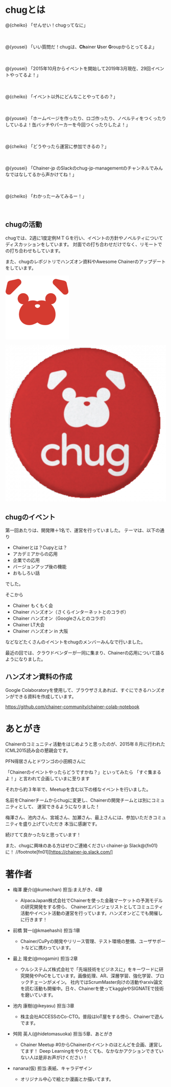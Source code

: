 # chugとは

@<icon>{cheiko} 「せんせい！chugってなに」

　

@<icon>{yousei} 「いい質問だ！chugは、**Ch**ainer **U**ser **G**roupからとってるよ」

　

@<icon>{yousei} 「2015年10月からイベントを開始して2019年3月現在、29回イベントやってるよ！」

　

@<icon>{cheiko} 「イベント以外にどんなことやってるの？」

　

@<icon>{yousei} 「ホームページを作ったり、ロゴ作ったり、ノベルティをつくったりしているよ！缶バッチやパーカーを今回つくったりしたよ！」

　

@<icon>{cheiko} 「どうやったら運営に参加できるの？」

　

@<icon>{yousei} 「Chainer-jp のSlackのchug-jp-managementのチャンネルでみんなではなしてるから声かけてね！」

　

@<icon>{cheiko} 「わかったーみてみるー！」

　

## chugの活動

chugでは、2週に1度定例ＭＴＧを行い、イベントの方針やノベルティについてディスカッションをしています。
対面での打ち合わせだけでなく、リモートでの打ち合わせもしています。

また、chugのレポジトリでハンズオン資料やAwesome Chainerのアップデートをしています。



![chug logo](src/images/chug_01.png)

![chug ノベルディ](src/images/chug_02.png)



## chugのイベント

第一回あたりは、開発陣＋1名で、運営を行っていました。
テーマは、以下の通り

- Chainerとは？Cupyとは？
- アカデミアからの応用
- 企業での応用
- バージョンアップ後の機能
- おもしろい話

でした。

そこから

- Chainer もくもく会
- Chainer ハンズオン（さくらインターネットとのコラボ）
- Chainer ハンズオン（Googleさんとのコラボ）
- Chainer LT大会
- Chainer ハンズオン in 大阪

などなどたくさんのイベントをchugのメンバーみんなで行いました。

最近の回では、クラウドベンダーが一同に集まり、Chainerの応用について語るようになりました。


## ハンズオン資料の作成

Google Colaboratoryを使用して、ブラウザさえあれば、すぐにできるハンズオンができる資料を作成しています。

https://github.com/chainer-community/chainer-colab-notebook





# あとがき

Chainerのコミュニティ活動をはじめようと思ったのが、2015年８月に行われたICML2015読み会の懇親会です。

PFN得居さんとドワンゴの小田桐さんに

「Chainerのイベントやったらどうですかね？」といってみたら
「すぐ集まるよ！」と言われて企画していまに至ります

それから約３年半で、Meetupを含む以下の様なイベントを行いました。

名前をChainerチームからchugに変更し、Chainerの開発チームとは別にコミュニティとして、
運営できるようになりました！

梅澤さん、池内さん、宮城さん、加瀬さん、最上さんには、参加いただきコミュニティを盛り上げていただき
本当に感謝です。

続けてて良かったなと思っています！

また、chugに興味のある方はぜひご連絡ください
chainer-jp Slack@<fn>{fn01}に！
//footnote[fn01][https://chainer-jp.slack.com/]


# 著作者

- 梅澤 慶介(@kumechan) 担当:まえがき、4章
  - AlpacaJapan株式会社でChainerを使った金融マーケットの予測モデルの研究開発をする傍ら、
Chainerエバンジェリストとしてコミュニティ活動やイベント活動の運営を行っています。ハンズオンどこでも開催しに行きます！

- 前橋 賢一(@kmaehashi) 担当:1章
  - Chainer/CuPyの開発やリリース管理、テスト環境の整備、ユーザサポートなどに携わっています。
  
- 最上 隆史(@mogamin) 担当:2章
  - ウルシステムズ株式会社で「先端技術をビジネスに」をキーワードに研究開発やPoCをしています。画像処理、AR、深層学習、強化学習、ブロックチェーンがメイン。
     社内ではScrumMaster向けの活動やarxiv論文を読む活動も開催中。日々、Chainerを使ってkaggleやSIGNATEで技術を磨いています。

- 池内 康樹(@ikeyasu) 担当:3章
  - 株主会社ACCESSのCo-CTO。普段はIoT屋をする傍ら、Chainerで遊んでます。

- 舛岡 英人(@hidetomasuoka) 担当:5章、あとがき
  - Chainer Meetup #0からChainerのイベントのほとんどを企画、運営してます！
  Deep Learningをやりたくても、なかなかアクションできていない人は是非お声がけください！

- nanana(仮) 担当:表紙、キャラデザイン
  - オリジナル中心で絵とか漫画とか描いてます。
